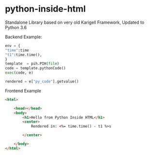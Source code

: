 # python-inside-html
Standalone Library based on very old Karigell Framework, Updated to Python 3.6

Backend Example: 
```Python
env = {
"time":time
"t1":time.time(),
}
template  = pih.PIH(file)
code = template.pythonCode()
exec(code, e)

rendered = e["py_code"].getvalue()
```
  
Frontend Example
```HTML
<html>

	<head></head>
	<body>
		<h1>Hello from Python Inside HTML</h1>
		<center>
    		Rendered in: <%= time.time() - t1 %>s

		</center>

	</body>
</html>

```
